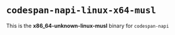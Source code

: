 # `codespan-napi-linux-x64-musl`

This is the **x86_64-unknown-linux-musl** binary for `codespan-napi`
